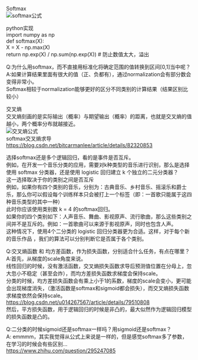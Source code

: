 Softmax  
![softmax公式]()

python实现  
import numpy as np  
def softmax(X):  
    X = X - np.max(X)  
    return np.exp(X) / np.sum(np.exp(X))   # 防止数值太大，溢出  
  

Q:为什么用softmax，而不直接用标准化将确定范围的值转换到区间[0,1]当中呢？  
A:如果计算结果里面有很大的值（正、负都有），通过normalization会有部分数会变得非常小。  
Softmax相较于normalization能够更好的区分不同类别的计算结果（结果区别比较小）  

  
交叉熵  
交叉熵刻画的是实际输出（概率）与期望输出（概率）的距离，也就是交叉熵的值越小，两个概率分布就越接近。  
![交叉熵公式]()  
softmax交叉熵求导  
https://blog.csdn.net/bitcarmanlee/article/details/82320853  


选择softmax还是多个逻辑回归，看的是事件是否互斥。  
例如，在开发一个音乐分类的应用，需要对k种类型的音乐进行识别，那么是选择使用 softmax 分类器，还是使用 logistic 回归建立 k 个独立的二元分类器？   
这一选择取决于你的类别之间是否互斥  
例如，如果你有四个类别的音乐，分别为：古典音乐、乡村音乐、摇滚乐和爵士乐，那么你可以假设每个训练样本只会被打上一个标签（即：一首歌只能属于这四种音乐类型的其中一种）  
此时你应该使用类别数 k = 4 的softmax回归。  
如果你的四个类别如下：人声音乐、舞曲、影视原声、流行歌曲，那么这些类别之间并不是互斥的。例如：一首歌曲可以来源于影视原声，同时也包含人声。  
这种情况下，使用4个二分类的 logistic 回归分类器更为合适。这样，对于每个新的音乐作品 ，我们的算法可以分别判断它是否属于各个类别。   


Q:交叉熵函数 和 均方差函数，作为损失函数，分别适合什么任务，有点在哪里？  
A:首先，从梯度的scale角度来说。  
线性回归的时候，没有激活函数，交叉熵损失函数求导后预测值位置在分母上，忽大忽小不稳定（甚至会炸），而均方差损失函数求梯度会保持scale。  
分类的时候，均方差损失函数会有乘上小于1的系数，梯度的scale会变小，更可能会出现梯度消失，（激活函数是softmax和sigmoid都会损失），而交叉熵损失函数求梯度依然会保持scale。  
https://blog.csdn.net/u014267567/article/details/79510808  
然后，平方损失函数，用于逻辑回归的时候是非凸的，最大似然作为逻辑回归模型的损失函数是凸的。


Q:二分类的时候sigmoid还是softmax一样吗？用sigmoid还是softmax？  
A: emmmm，其实我觉得从公式上来说是一样的，但是感觉softmax多了参数，在学习的时候会有些区别...  
https://www.zhihu.com/question/295247085
